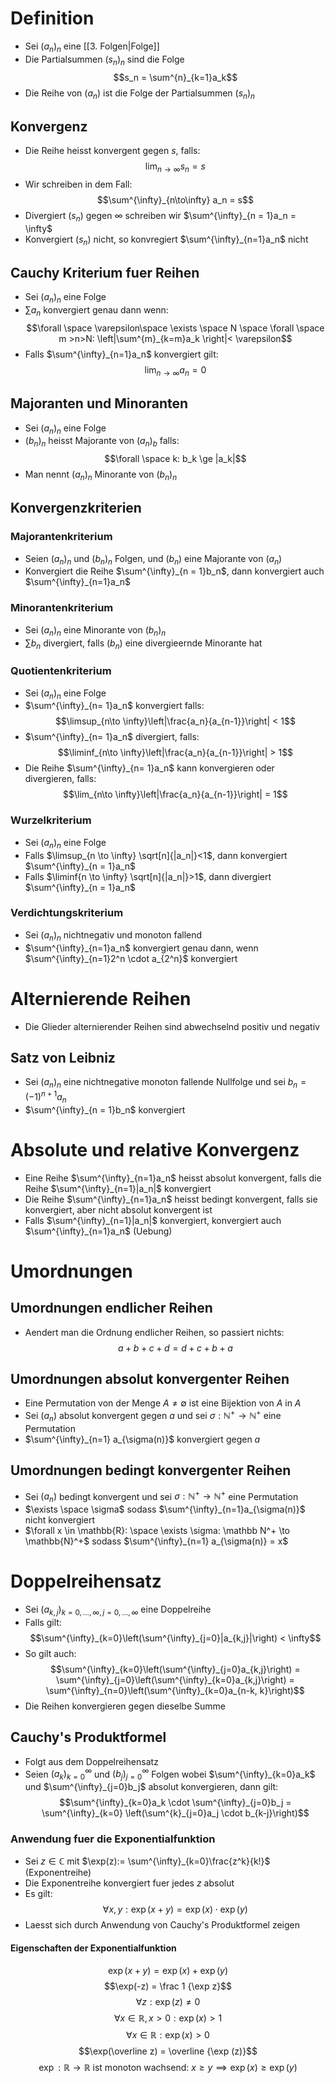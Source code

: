 # Definition
- Sei $(a_n)_n$ eine [[3. Folgen|Folge]]
- Die Partialsummen $(s_n)_n$ sind die Folge 
$$s_n = \sum^{n}_{k=1}a_k$$
- Die Reihe von $(a_n)$ ist die Folge der Partialsummen $(s_n)_n$
## Konvergenz
- Die Reihe heisst konvergent gegen $s$, falls:
$$\lim_{n\to\infty}s_n=s$$
- Wir schreiben in dem Fall:
$$\sum^{\infty}_{n\to\infty} a_n = s$$
- Divergiert $(s_n)$ gegen $\infty$ schreiben wir $\sum^{\infty}_{n = 1}a_n = \infty$
- Konvergiert $(s_n)$ nicht, so konvregiert $\sum^{\infty}_{n=1}a_n$ nicht
## Cauchy Kriterium fuer Reihen 
- Sei $(a_n)_n$ eine Folge
- $\sum {a_n}$ konvergiert genau dann wenn:
$$\forall \space \varepsilon\space  \exists \space N \space \forall \space m >n>N: \left|\sum^{m}_{k=m}a_k \right|< \varepsilon$$
- Falls $\sum^{\infty}_{n=1}a_n$ konvergiert gilt:
$$\lim_{n\to\infty}a_n = 0$$
## Majoranten und Minoranten
- Sei $(a_n)_n$ eine Folge
- $(b_n)_n$ heisst Majorante von $(a_n)_b$ falls:
$$\forall \space k: b_k \ge |a_k|$$
- Man nennt $(a_n)_n$ Minorante von $(b_n)_n$
## Konvergenzkriterien
### Majorantenkriterium
- Seien $(a_n)_n$ und $(b_n)_n$ Folgen, und $(b_n)$ eine Majorante von $(a_n)$
- Konvergiert die Reihe $\sum^{\infty}_{n = 1}b_n$, dann konvergiert auch $\sum^{\infty}_{n=1}a_n$ 
### Minorantenkriterium
- Sei $(a_n)_n$ eine Minorante von $(b_n)_n$ 
- $\sum b_n$ divergiert, falls $(b_n)$ eine divergieernde Minorante hat
### Quotientenkriterium
- Sei $(a_n)_n$ eine Folge
- $\sum^{\infty}_{n= 1}a_n$ konvergiert falls:
$$\limsup_{n\to \infty}\left|\frac{a_n}{a_{n-1}}\right| < 1$$
- $\sum^{\infty}_{n= 1}a_n$ divergiert, falls:
$$\liminf_{n\to \infty}\left|\frac{a_n}{a_{n-1}}\right| > 1$$
- Die Reihe $\sum^{\infty}_{n= 1}a_n$ kann konvergieren oder divergieren, falls:
$$\lim_{n\to \infty}\left|\frac{a_n}{a_{n-1}}\right| = 1$$
### Wurzelkriterium
- Sei $(a_n)_n$ eine Folge
- Falls $\limsup_{n \to \infty} \sqrt[n]{|a_n|}<1$, dann konvergiert $\sum^{\infty}_{n = 1}a_n$ 
- Falls $\liminf{n \to \infty} \sqrt[n]{|a_n|}>1$, dann divergiert $\sum^{\infty}_{n = 1}a_n$ 
### Verdichtungskriterium
- Sei $(a_n)_n$ nichtnegativ und monoton fallend
- $\sum^{\infty}_{n=1}a_n$ konvergiert genau dann, wenn $\sum^{\infty}_{n=1}2^n \cdot a_{2^n}$ konvergiert
# Alternierende Reihen
- Die Glieder alternierender Reihen sind abwechselnd positiv und negativ 
## Satz von Leibniz
- Sei $(a_n)_n$ eine nichtnegative monoton fallende Nullfolge und sei $b_n = (-1)^{n+1} a_n$ 
- $\sum^{\infty}_{n = 1}b_n$ konvergiert
# Absolute und relative Konvergenz
- Eine Reihe $\sum^{\infty}_{n=1}a_n$ heisst absolut konvergent, falls die Reihe $\sum^{\infty}_{n=1}|a_n|$ konvergiert
- Die Reihe $\sum^{\infty}_{n=1}a_n$ heisst bedingt konvergent, falls sie konvergiert, aber nicht absolut konvergent ist
- Falls $\sum^{\infty}_{n=1}|a_n|$ konvergiert, konvergiert auch $\sum^{\infty}_{n=1}a_n$ (Uebung)
# Umordnungen 
## Umordnungen endlicher Reihen
- Aendert man die Ordnung endlicher Reihen, so passiert nichts:
$$a + b + c + d = d + c + b + a$$
## Umordnungen absolut konvergenter Reihen
- Eine Permutation von der Menge $A \ne \emptyset$ ist eine Bijektion von $A$ in $A$ 
- Sei $(a_n)$ absolut konvergent gegen $a$ und sei $\sigma: \mathbb N^+ \to \mathbb{N}^+$  eine Permutation
- $\sum^{\infty}_{n=1} a_{\sigma(n)}$ konvergiert gegen $a$
## Umordnungen bedingt konvergenter Reihen
- Sei $(a_n)$ bedingt konvergent und sei $\sigma: \mathbb N^+ \to \mathbb{N}^+$  eine Permutation
- $\exists \space \sigma$ sodass $\sum^{\infty}_{n=1}a_{\sigma(n)}$ nicht konvergiert 
- $\forall x \in \mathbb{R}: \space \exists \sigma: \mathbb N^+ \to \mathbb{N}^+$ sodass $\sum^{\infty}_{n=1} a_{\sigma(n)} = x$ 
# Doppelreihensatz
- Sei $(a_{k,j})_{k = 0,...,\infty, j = 0,..., \infty}$ eine Doppelreihe
- Falls gilt:
$$\sum^{\infty}_{k=0}\left(\sum^{\infty}_{j=0}|a_{k,j}|\right) < \infty$$
- So gilt auch:
$$\sum^{\infty}_{k=0}\left(\sum^{\infty}_{j=0}a_{k,j}\right)  = \sum^{\infty}_{j=0}\left(\sum^{\infty}_{k=0}a_{k,j}\right) = \sum^{\infty}_{n=0}\left(\sum^{\infty}_{k=0}a_{n-k, k}\right)$$
- Die Reihen konvergieren gegen dieselbe Summe
## Cauchy's Produktformel
- Folgt aus dem Doppelreihensatz
- Seien $(a_k)_{k=0}^{\infty}$ und $(b_j)_{j=0}^{\infty}$ Folgen wobei $\sum^{\infty}_{k=0}a_k$ und $\sum^{\infty}_{j=0}b_j$ absolut konvergieren, dann gilt:
$$\sum^{\infty}_{k=0}a_k \cdot \sum^{\infty}_{j=0}b_j = \sum^{\infty}_{k=0} \left(\sum^{k}_{j=0}a_j \cdot b_{k-j}\right)$$

### Anwendung fuer die Exponentialfunktion
- Sei $z\in \mathbb C$  mit $\exp(z):= \sum^{\infty}_{k=0}\frac{z^k}{k!}$ (Exponentreihe)
- Die Exponentreihe konvergiert fuer jedes $z$ absolut
- Es gilt:
$$\forall x, y: \exp(x+y) = \exp(x) \cdot \exp(y)$$
- Laesst sich durch Anwendung von Cauchy's Produktformel zeigen
#### Eigenschaften der Exponentialfunktion
$$\exp (x+y) = \exp(x) + \exp(y)$$
$$\exp(-z) = \frac 1 {\exp z}$$
$$\forall z: \exp(z) \ne 0$$
$$\forall x \in \mathbb R, x > 0: \exp (x) >1$$
$$\forall x \in \mathbb R: \exp (x) > 0$$
$$\exp(\overline z) = \overline {\exp (z)}$$
$$\exp: \mathbb R \to \mathbb R \text { ist monoton wachsend: } x \ge y \implies \exp(x) \ge \exp (y)$$
